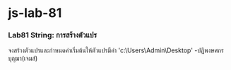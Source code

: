 # js-lab-81
### Lab81 String: การสร้างตัวแปร
จงสร้างตัวแปรและกำหนดค่าเริ่มต้นให้ตัวแปรมีค่า 'c:\Users\Admin\Desktop'
-ปฏิพงษศกร บุญมา(เจมส์)
